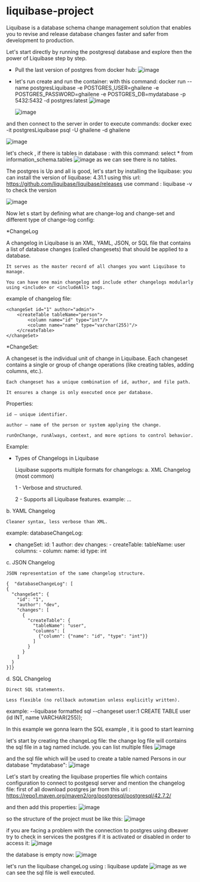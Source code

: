 # liquibase-project

Liquibase is a database schema change management solution that enables you to revise and release database changes faster and safer from development to production.

Let's start directly by running the postgresql database and explore then the power of Liquibase step by step.

- Pull the last version of postgres from docker hub:
  ![image](https://github.com/user-attachments/assets/17d2dce6-c784-4262-a2b6-a73ce2a8f4cf)

- let's run create and run the container:
with this command:  docker run --name postgresLiquibase -e POSTGRES_USER=ghailene -e POSTGRES_PASSWORD=ghailene -e POSTGRES_DB=mydatabase -p 5432:5432 -d postgres:latest
  ![image](https://github.com/user-attachments/assets/a3090906-0948-4db5-a769-823a8fc07eac)
  
  ![image](https://github.com/user-attachments/assets/6ea6550c-76f6-420d-88f6-63367da3778a)

  
and then connect to the server in order to execute commands:
docker exec -it postgresLiquibase psql -U ghailene -d ghailene

![image](https://github.com/user-attachments/assets/83f691e4-b57b-4f56-802b-8dba8cfc977b)

let's check , if there is tables in database : with this command: select * from information_schema.tables
![image](https://github.com/user-attachments/assets/73531dce-155a-4a37-92d3-e5fe79ac5250)
as we can see there is no tables.

The postgres is Up and all is good,
let's start by installing the liquibase:
you can install the version of liquibase: 4.31.1 using this url:
https://github.com/liquibase/liquibase/releases
use command : liquibase -v to check the version

![image](https://github.com/user-attachments/assets/bc06bcac-8fcb-4c60-aaba-90418ac88a0b)

Now let s start by defining what are change-log and change-set and different type of change-log config:

*ChangeLog

A changelog in Liquibase is an XML, YAML, JSON, or SQL file that contains a list of database changes (called changesets) that should be applied to a database.

    It serves as the master record of all changes you want Liquibase to manage.

    You can have one main changelog and include other changelogs modularly using <include> or <includeAll> tags.

example of changelog file:
<databaseChangeLog
    xmlns="http://www.liquibase.org/xml/ns/dbchangelog"
    xmlns:xsi="http://www.w3.org/2001/XMLSchema-instance"
    xsi:schemaLocation="http://www.liquibase.org/xml/ns/dbchangelog
     http://www.liquibase.org/xml/ns/dbchangelog/dbchangelog-4.3.xsd">

    <changeSet id="1" author="admin">
        <createTable tableName="person">
            <column name="id" type="int"/>
            <column name="name" type="varchar(255)"/>
        </createTable>
    </changeSet>

</databaseChangeLog>

*ChangeSet:

A changeset is the individual unit of change in Liquibase. Each changeset contains a single or group of change operations (like creating tables, adding columns, etc.).

    Each changeset has a unique combination of id, author, and file path.

    It ensures a change is only executed once per database.

 Properties:

    id – unique identifier.

    author – name of the person or system applying the change.

    runOnChange, runAlways, context, and more options to control behavior.
  

Example:
<changeSet id="2" author="user123">
    <addColumn tableName="person">
        <column name="email" type="varchar(255)"/>
    </addColumn>
</changeSet>


* Types of Changelogs in Liquibase

  Liquibase supports multiple formats for changelogs:
a. XML Changelog (most common)

    1 - Verbose and structured.

    2 - Supports all Liquibase features.
  example: <databaseChangeLog>...</databaseChangeLog>

b. YAML Changelog

    Cleaner syntax, less verbose than XML.

example:
    databaseChangeLog:
  - changeSet:
      id: 1
      author: dev
      changes:
        - createTable:
            tableName: user
            columns:
              - column:
                  name: id
                  type: int

  
c. JSON Changelog

    JSON representation of the same changelog structure.

    {  "databaseChangeLog": [
    {
      "changeSet": {
        "id": "1",
        "author": "dev",
        "changes": [
          {
            "createTable": {
              "tableName": "user",
              "columns": [
                {"column": {"name": "id", "type": "int"}}
              ]
            }
          }
        ]
      }
    }]}
  

d. SQL Changelog

    Direct SQL statements.

    Less flexible (no rollback automation unless explicitly written).

  example:
  --liquibase formatted sql
  --changeset user:1
  CREATE TABLE user (id INT, name VARCHAR(255));


In this example we gonna learn the SQL example , it is good to start learning 

let's start by creating the changeLog file:
the change log file will contains the sql file in a tag named include.
you can list multiple files
![image](https://github.com/user-attachments/assets/088c80ca-ba1b-4304-b494-ead325aa8225)

and the sql file which will be used to create  a table named Persons in our database "mydatabase":
![image](https://github.com/user-attachments/assets/a2c392d2-d252-477e-be8d-96941fb675e3)


Let's start by creating the liquibase properties file which contains configuration to connect to postgesql server and mention the changelog file:
first of all download postgres jar from this url :
https://repo1.maven.org/maven2/org/postgresql/postgresql/42.7.2/

and then add this properties:
![image](https://github.com/user-attachments/assets/76194477-9a34-444d-a366-037fd8f73c85)


so the structure of the project must be like this:
![image](https://github.com/user-attachments/assets/75506724-8a8e-427f-a988-1917544dc845)

if you are facing a problem with the connection to postgres using dbeaver try to check in services the postgres if it is activated or disabled in order to access it:
![image](https://github.com/user-attachments/assets/f86538c4-cf7c-460e-928a-1e2f784a4eff)

the database is empty now:
![image](https://github.com/user-attachments/assets/3fe84150-da5e-4f67-a7a6-1ff870a53868)

let's run the liquibase changeLog using : liquibase update
![image](https://github.com/user-attachments/assets/00e94156-440c-4fce-a5f9-9dd6dcd0254c)
 as we can see the sql file is well executed.

